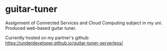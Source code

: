 # guitar-tuner
Assignment of Connected Services and Cloud Computing subject in my uni. Produced web-based guitar tuner.

Currently hosted on my partner's github: https://underdeveloper.github.io/guitar-tuner-serverless/
